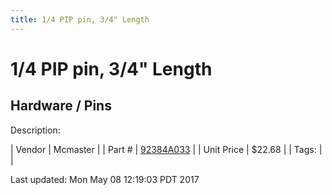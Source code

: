 ```yaml
---
title: 1/4 PIP pin, 3/4" Length
---
```


# 1/4 PIP pin, 3/4" Length
## Hardware / Pins
Description: 	 

| Vendor | Mcmaster | 
| Part # | [92384A033](https://www.mcmaster.com/#92384A033) | 
| Unit Price | $22.68 | 
| Tags: |  | 

Last updated: Mon May 08 12:19:03 PDT 2017
